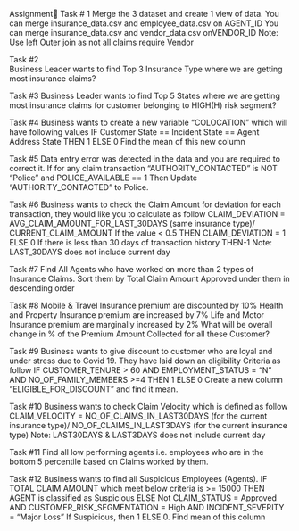 Assignment 
Task # 1 
Merge the 3 dataset and create 1 view of data. You can merge insurance_data.csv and employee_data.csv on AGENT_ID You can merge insurance_data.csv and vendor_data.csv onVENDOR_ID
Note: Use left Outer join as not all claims require Vendor  


Task #2  
Business Leader wants to find Top 3 Insurance Type where we are getting most insurance claims?

Task #3 
Business Leader wants to find Top 5 States where we are getting most insurance claims  for customer belonging to HIGH(H) risk segment?


Task #4 
Business wants to create a new variable “COLOCATION” which will have following values 
IF Customer State == Incident State == Agent Address State THEN 1 ELSE 0 
Find the mean of this new column 



Task #5
Data entry error was detected in the data and you are required to correct it.
If for any claim transaction “AUTHORITY_CONTACTED” is NOT “Police” and POLICE_AVAILABLE == 1 Then Update “AUTHORITY_CONTACTED” to Police.



Task #6
Business wants to check the Claim Amount for deviation for each transaction, they would like you to calculate as follow 
CLAIM_DEVIATION = AVG_CLAIM_AMOUNT_FOR_LAST_30DAYS (same insurance type)/ CURRENT_CLAIM_AMOUNT
If the value < 0.5 THEN CLAIM_DEVIATION = 1 ELSE 0
If there is less than 30 days of transaction history THEN-1 Note: LAST_30DAYS does not include current day


Task #7
Find All Agents who have worked on more than 2 types of Insurance Claims. Sort them by Total Claim Amount Approved under them in descending order


Task #8
Mobile & Travel Insurance premium are discounted by 10%
Health and Property Insurance premium are increased by 7%
Life and Motor Insurance premium are marginally increased by 2%
What will be overall change in % of the Premium Amount Collected for all these Customer?



Task #9
Business wants to give discount to customer who are loyal and under stress due to Covid 19. They have laid down an eligibility Criteria as follow
IF CUSTOMER_TENURE > 60 AND EMPLOYMENT_STATUS = “N”
AND NO_OF_FAMILY_MEMBERS >=4 THEN 1 ELSE 0
Create a new column “ELIGIBLE_FOR_DISCOUNT” and find it mean.


Task #10
Business wants to check Claim Velocity which is defined as follow
CLAIM_VELOCITY = NO_OF_CLAIMS_IN_LAST30DAYS (for the current insurance type)/ NO_OF_CLAIMS_IN_LAST3DAYS (for the current insurance type)
Note: LAST30DAYS & LAST3DAYS does not include current day


Task #11
Find all low performing agents i.e. employees who are in the bottom 5 percentile based on Claims worked by them.


Task #12
Business wants to find all Suspicious Employees (Agents).
IF TOTAL CLAIM AMOUNT which meet below criteria is >= 15000 THEN AGENT is classified as Suspicious ELSE Not
CLAIM_STATUS = Approved AND CUSTOMER_RISK_SEGMENTATION = High AND INCIDENT_SEVERITY = “Major Loss”
If Suspicious, then 1 ELSE 0. Find mean of this column
